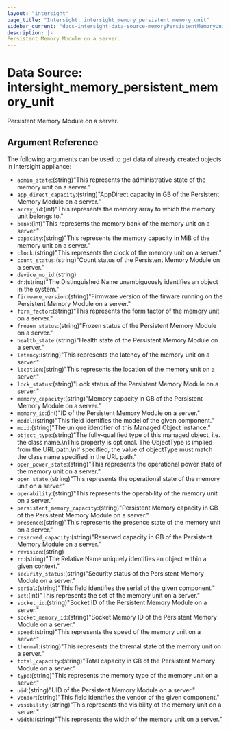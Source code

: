 ```yaml
---
layout: "intersight"
page_title: "Intersight: intersight_memory_persistent_memory_unit"
sidebar_current: "docs-intersight-data-source-memoryPersistentMemoryUnit"
description: |-
Persistent Memory Module on a server.
---
```


# Data Source: intersight_memory_persistent_memory_unit
Persistent Memory Module on a server.
## Argument Reference
The following arguments can be used to get data of already created objects in Intersight appliance:
* `admin_state`:(string)"This represents the administrative state of the memory unit on a server."
* `app_direct_capacity`:(string)"AppDirect capacity in GB of the Persistent Memory Module on a server."
* `array_id`:(int)"This represents the memory array to which the memory unit belongs to."
* `bank`:(int)"This represents the memory bank of the memory unit on a server."
* `capacity`:(string)"This represents the memory capacity in MiB of the memory unit on a server."
* `clock`:(string)"This represents the clock of the memory unit on a server."
* `count_status`:(string)"Count status of the Persistent Memory Module on a server."
* `device_mo_id`:(string)
* `dn`:(string)"The Distinguished Name unambiguously identifies an object in the system."
* `firmware_version`:(string)"Firmware version of the firware running on the Persistent Memory Module on a server."
* `form_factor`:(string)"This represents the form factor of the memory unit on a server."
* `frozen_status`:(string)"Frozen status of the Persistent Memory Module on a server."
* `health_state`:(string)"Health state of the Persistent Memory Module on a server."
* `latency`:(string)"This represents the latency of the memory unit on a server."
* `location`:(string)"This represents the location of the memory unit on a server."
* `lock_status`:(string)"Lock status of the Persistent Memory Module on a server."
* `memory_capacity`:(string)"Memory capacity in GB of the Persistent Memory Module on a server."
* `memory_id`:(int)"ID of the Persistent Memory Module on a server."
* `model`:(string)"This field identifies the model of the given component."
* `moid`:(string)"The unique identifier of this Managed Object instance."
* `object_type`:(string)"The fully-qualified type of this managed object, i.e. the class name.\nThis property is optional. The ObjectType is implied from the URL path.\nIf specified, the value of objectType must match the class name specified in the URL path."
* `oper_power_state`:(string)"This represents the operational power state of the memory unit on a server."
* `oper_state`:(string)"This represents the operational state of the memory unit on a server."
* `operability`:(string)"This represents the operability of the memory unit on a server."
* `persistent_memory_capacity`:(string)"Persistent Memory capacity in GB of the Persistent Memory Module on a server."
* `presence`:(string)"This represents the presence state of the memory unit on a server."
* `reserved_capacity`:(string)"Reserved capacity in GB of the Persistent Memory Module on a server."
* `revision`:(string)
* `rn`:(string)"The Relative Name uniquely identifies an object within a given context."
* `security_status`:(string)"Security status of the Persistent Memory Module on a server."
* `serial`:(string)"This field identifies the serial of the given component."
* `set`:(int)"This represents the set of the memory unit on a server."
* `socket_id`:(string)"Socket ID of the Persistent Memory Module on a server."
* `socket_memory_id`:(string)"Socket Memory ID of the Persistent Memory Module on a server."
* `speed`:(string)"This represents the speed of the memory unit on a server."
* `thermal`:(string)"This represents the thremal state of the memory unit on a server."
* `total_capacity`:(string)"Total capacity in GB of the Persistent Memory Module on a server."
* `type`:(string)"This represents the memory type of the memory unit on a server."
* `uid`:(string)"UID of the Persistent Memory Module on a server."
* `vendor`:(string)"This field identifies the vendor of the given component."
* `visibility`:(string)"This represents the visibility of the memory unit on a server."
* `width`:(string)"This represents the width of the memory unit on a server."
